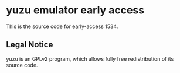yuzu emulator early access
=============

This is the source code for early-access 1534.

## Legal Notice

yuzu is an GPLv2 program, which allows fully free redistribution of its source code.